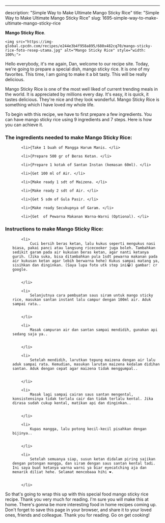---
description: "Simple Way to Make Ultimate Mango Sticky Rice"
title: "Simple Way to Make Ultimate Mango Sticky Rice"
slug: 1695-simple-way-to-make-ultimate-mango-sticky-rice

<p>
	<strong>Mango Sticky Rice</strong>. 
	
</p>
<p>
	
	<img src="https://img-global.cpcdn.com/recipes/e244e3b4f958a895/680x482cq70/mango-sticky-rice-foto-resep-utama.jpg" alt="Mango Sticky Rice" style="width: 100%;">
	
	
</p>
<p>
	Hello everybody, it's me again, Dan, welcome to our recipe site. Today, we're going to prepare a special dish, mango sticky rice. It is one of my favorites. This time, I am going to make it a bit tasty. This will be really delicious.
</p>
	
<p>
	Mango Sticky Rice is one of the most well liked of current trending meals in the world. It is appreciated by millions every day. It's easy, it is quick, it tastes delicious. They're nice and they look wonderful. Mango Sticky Rice is something which I have loved my whole life.
</p>
<p>
	
</p>

<p>
To begin with this recipe, we have to first prepare a few ingredients. You can have mango sticky rice using 9 ingredients and 7 steps. Here is how you can achieve it.
</p>

<h3>The ingredients needed to make Mango Sticky Rice:</h3>

<ol>
	
		<li>{Take 1 buah of Mangga Harum Manis. </li>
	
		<li>{Prepare 500 gr of Beras Ketan. </li>
	
		<li>{Prepare 1 kotak of Santan Instan (kemasan 60ml). </li>
	
		<li>{Get 100 ml of Air. </li>
	
		<li>{Make ready 1 sdt of Maizena. </li>
	
		<li>{Make ready 2 sdt of Air. </li>
	
		<li>{Get 5 sdm of Gula Pasir. </li>
	
		<li>{Make ready Secukupnya of Garam. </li>
	
		<li>{Get  of Pewarna Makanan Warna-Warni (Optional). </li>
	
</ol>
<p>
	
</p>

<h3>Instructions to make Mango Sticky Rice:</h3>

<ol>
	
		<li>
			Cuci bersih beras ketan, lalu kukus seperti mengukus nasi biasa, pakai panci atau langsung ricecooker juga boleh. Tambahkan sedikit garam pada air kukusan beras ketan, agar nanti ketanya gurih. (Jika suka, bisa ditambahkan pula 1sdt pewarna makanan pada air kukusan ketan agar lebih berwarna hehe) Kukus sampai matang ya, sisihkan dan dinginkan. (Saya lupa foto utk step ini😭) gambar: cr google.
			
			
		</li>
	
		<li>
			Selanjutnya cara pembuatan saus siram untuk mango sticky rice, masukan santan instant lalu campur dengan 100ml air. Aduk sampai rata..
			
			
		</li>
	
		<li>
			Masak campuran air dan santan sampai mendidih, gunakan api sedang saja ya..
			
			
		</li>
	
		<li>
			Setelah mendidih, larutkan tepung maizena dengan air lalu aduk sampai rata. Kemudian, masukan larutan maizena kedalam didihan santan. Aduk dengan cepat agar maizena tidak menggumpal..
			
			
		</li>
	
		<li>
			Masak lagi sampai cairan saus santan mengental, konsistensinya tidak terlalu cair dan tidak terlalu kental. Jika dirasa sudah cukup kental, matikan api dan dinginkan..
			
			
		</li>
	
		<li>
			Kupas mangga, lalu potong kecil-kecil pisahkan dengan bijinya..
			
			
		</li>
	
		<li>
			Setelah semuanya siap, susun ketan didalam piring sajikan dengan potongan mangga, dan siram dengan saus santan kental tadi. Ini saya buat ketanya warna warni ya biar eyecatching aja dan menarik diliat hehe. Selamat mencobaaa hihi ❤️.
			
			
		</li>
	
</ol>

<p>
	
</p>

<p>
	So that's going to wrap this up with this special food mango sticky rice recipe. Thank you very much for reading. I'm sure you will make this at home. There's gonna be more interesting food in home recipes coming up. Don't forget to save this page in your browser, and share it to your loved ones, friends and colleague. Thank you for reading. Go on get cooking!
</p>
